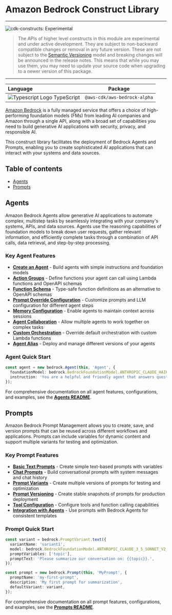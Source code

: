 # Amazon Bedrock Construct Library

<!--BEGIN STABILITY BANNER-->

---

![cdk-constructs: Experimental](https://img.shields.io/badge/cdk--constructs-experimental-important.svg?style=for-the-badge)

> The APIs of higher level constructs in this module are experimental and under active development.
> They are subject to non-backward compatible changes or removal in any future version. These are
> not subject to the [Semantic Versioning](https://semver.org/) model and breaking changes will be
> announced in the release notes. This means that while you may use them, you may need to update
> your source code when upgrading to a newer version of this package.

---

<!--END STABILITY BANNER-->

| **Language**                                                                                   | **Package**                             |
| :--------------------------------------------------------------------------------------------- | --------------------------------------- |
| ![Typescript Logo](https://docs.aws.amazon.com/cdk/api/latest/img/typescript32.png) TypeScript | `@aws-cdk/aws-bedrock-alpha` |

[Amazon Bedrock](https://aws.amazon.com/bedrock/) is a fully managed service that offers a choice of high-performing foundation models (FMs) from leading AI companies and Amazon through a single API, along with a broad set of capabilities you need to build generative AI applications with security, privacy, and responsible AI.

This construct library facilitates the deployment of Bedrock Agents and Prompts, enabling you to create sophisticated AI applications that can interact with your systems and data sources.

## Table of contents

- [Agents](#agents)
- [Prompts](#prompts)

## Agents

Amazon Bedrock Agents allow generative AI applications to automate complex, multistep tasks by seamlessly integrating with your company's systems, APIs, and data sources. Agents use the reasoning capabilities of foundation models to break down user requests, gather relevant information, and efficiently complete tasks through a combination of API calls, data retrieval, and step-by-step processing.

### Key Agent Features

- **[Create an Agent](./bedrock/agents/README.md#create-an-agent)** - Build agents with simple instructions and foundation models
- **[Action Groups](./bedrock/agents/README.md#action-groups)** - Define functions your agent can call using Lambda functions and OpenAPI schemas
- **[Function Schema](./bedrock/agents/README.md#using-functionschema-with-action-groups)** - Type-safe function definitions as an alternative to OpenAPI schemas
- **[Prompt Override Configuration](./bedrock/agents/README.md#prompt-override-configuration)** - Customize prompts and LLM configuration for different agent steps
- **[Memory Configuration](./bedrock/agents/README.md#memory-configuration)** - Enable agents to maintain context across sessions
- **[Agent Collaboration](./bedrock/agents/README.md#agent-collaboration)** - Allow multiple agents to work together on complex tasks
- **[Custom Orchestration](./bedrock/agents/README.md#custom-orchestration)** - Override default orchestration with custom Lambda functions
- **[Agent Alias](./bedrock/agents/README.md#agent-alias)** - Deploy and manage different versions of your agents

### Agent Quick Start

```ts fixture=default
const agent = new bedrock.Agent(this, 'Agent', {
  foundationModel: bedrock.BedrockFoundationModel.ANTHROPIC_CLAUDE_HAIKU_V1_0,
  instruction: 'You are a helpful and friendly agent that answers questions about literature.',
});
```

For comprehensive documentation on all agent features, configurations, and examples, see the [**Agents README**](./bedrock/agents/README.md).

## Prompts

Amazon Bedrock Prompt Management allows you to create, save, and version prompts that can be reused across different workflows and applications. Prompts can include variables for dynamic content and support multiple variants for testing and optimization.

### Key Prompt Features

- **[Basic Text Prompts](./bedrock/prompts/README.md#basic-text-prompt)** - Create simple text-based prompts with variables
- **[Chat Prompts](./bedrock/prompts/README.md#chat-prompt)** - Build conversational prompts with system messages and chat history
- **[Prompt Variants](./bedrock/prompts/README.md#prompt-variants)** - Create multiple versions of prompts for testing and optimization
- **[Prompt Versioning](./bedrock/prompts/README.md#prompt-versioning)** - Create stable snapshots of prompts for production deployment
- **[Tool Configuration](./bedrock/prompts/README.md#chat-prompt)** - Configure tools and function calling capabilities
- **[Integration with Agents](./bedrock/prompts/README.md#integration-with-bedrock-agents)** - Use prompts with Bedrock Agents for consistent templates

### Prompt Quick Start

```ts fixture=default
const variant = bedrock.PromptVariant.text({
  variantName: 'variant1',
  model: bedrock.BedrockFoundationModel.ANTHROPIC_CLAUDE_3_5_SONNET_V2_0,
  promptVariables: ['topic'],
  promptText: 'Please summarize our conversation on: {{topic}}.',
});

const prompt = new bedrock.Prompt(this, 'MyPrompt', {
  promptName: 'my-first-prompt',
  description: 'My first prompt for summarization',
  defaultVariant: variant,
});
```

For comprehensive documentation on all prompt features, configurations, and examples, see the [**Prompts README**](./bedrock/prompts/README.md).
